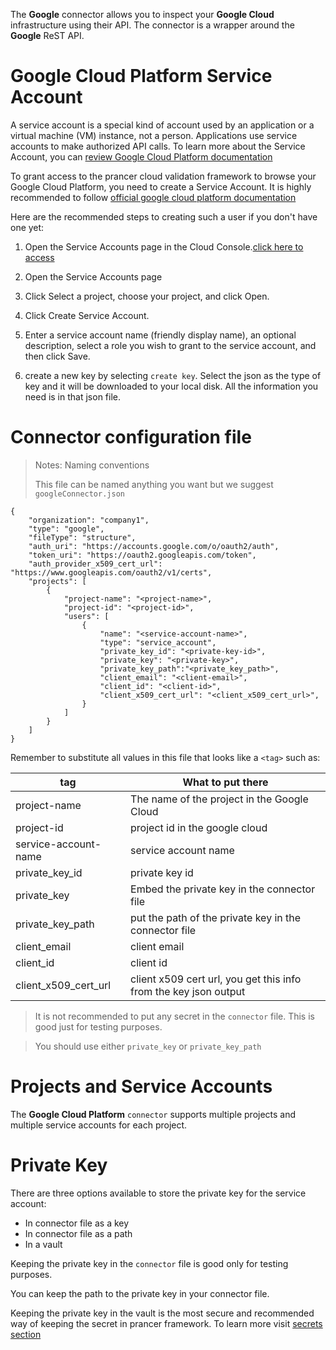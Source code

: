 The **Google** connector allows you to inspect your **Google Cloud** infrastructure using their API. The connector is a wrapper around the **Google** ReST API.

# Google Cloud Platform Service Account

A service account is a special kind of account used by an application or a virtual machine (VM) instance, not a person. Applications use service accounts to make authorized API calls. To learn more about the Service Account, you can [review Google Cloud Platform documentation](https://cloud.google.com/iam/docs/service-accounts)

To grant access to the prancer cloud validation framework to browse your Google Cloud Platform, you need to create a Service Account. It is highly recommended to follow [official google cloud platform documentation](https://cloud.google.com/iam/docs/creating-managing-service-accounts)

Here are the recommended steps to creating such a user if you don't have one yet:

1. Open the Service Accounts page in the Cloud Console.[click here to access](https://console.cloud.google.com/iam-admin/serviceaccounts)

2. Open the Service Accounts page

3. Click Select a project, choose your project, and click Open.

4. Click Create Service Account.

5. Enter a service account name (friendly display name), an optional description, select a role you wish to grant to the service account, and then click Save.

6. create a new key by selecting `create key`. Select the json as the type of key and it will be downloaded to your local disk. All the information you need is in that json file.

# Connector configuration file

> <NoteTitle>Notes: Naming conventions</NoteTitle>
>
> This file can be named anything you want but we suggest `googleConnector.json`

    {
        "organization": "company1",
        "type": "google",
        "fileType": "structure",
        "auth_uri": "https://accounts.google.com/o/oauth2/auth",
        "token_uri": "https://oauth2.googleapis.com/token",
        "auth_provider_x509_cert_url": "https://www.googleapis.com/oauth2/v1/certs",
        "projects": [
            {
                "project-name": "<project-name>",
                "project-id": "<project-id>",
                "users": [
                    {
                        "name": "<service-account-name>",
                        "type": "service_account",
                        "private_key_id": "<private-key-id>",
                        "private_key": "<private-key>",
                        "private_key_path":"<private_key_path>",
                        "client_email": "<client-email>",
                        "client_id": "<client-id>",
                        "client_x509_cert_url": "<client_x509_cert_url>",
                    }
                ]
            }
        ]
    }

Remember to substitute all values in this file that looks like a `<tag>` such as:

| tag | What to put there |
|-----|-------------------|
| project-name | The name of the project in the Google Cloud |
| project-id | project id in the google cloud|
| service-account-name | service account name |
| private_key_id | private key id |
| private_key | Embed the private key in the connector file|
| private_key_path | put the path of the private key in the connector file|
| client_email | client email |
| client_id | client id |
| client_x509_cert_url | client x509 cert url, you get this info from the key json output |


> It is not recommended to put any secret in the `connector` file. This is good just for testing purposes.

> You should use either `private_key` or `private_key_path`

# Projects and Service Accounts

The **Google Cloud Platform** `connector` supports multiple projects and multiple service accounts for each project.

# Private Key

There are three options available to store the private key for the service account:
 - In connector file as a key
 - In connector file as a path
 - In a vault

 Keeping the private key in the `connector` file is good only for testing purposes. 

 You can keep the path to the private key in your connector file.

Keeping the private key in the vault is the most secure and recommended way of keeping the secret in prancer framework. To learn more visit [secrets section](../configuration/secrets.md)